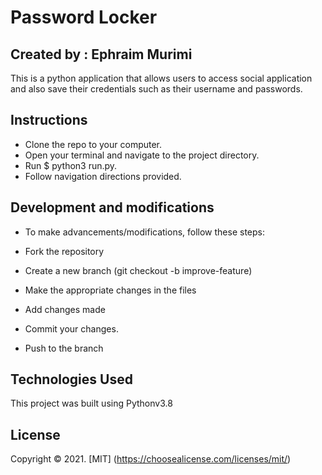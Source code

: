 # Password Locker
## Created by : Ephraim Murimi
This is a python application that allows users to access social application and also save their credentials such as their username and passwords.
## Instructions
* Clone the repo to your computer.
* Open your terminal and navigate to the project directory.
* Run $ python3 run.py.
* Follow navigation directions provided.


## Development and modifications
* To make advancements/modifications, follow these steps:

* Fork the repository
* Create a new branch (git checkout -b improve-feature)
* Make the appropriate changes in the files
* Add changes made
* Commit your changes.
* Push to the branch 

## Technologies Used
This project was built using Pythonv3.8


## License
Copyright &copy; 2021. [MIT] (https://choosealicense.com/licenses/mit/)